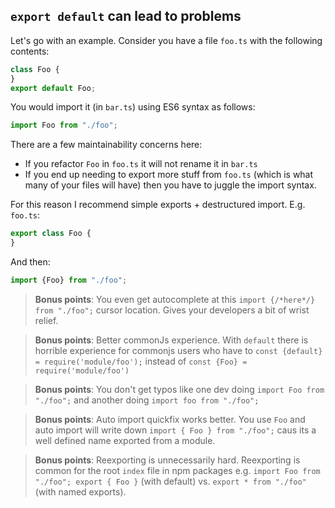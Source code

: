 ## `export default` can lead to problems

Let's go with an example. Consider you have a file `foo.ts` with the following contents:

```ts
class Foo {
}
export default Foo;
```

You would import it (in `bar.ts`) using ES6 syntax as follows:

```ts
import Foo from "./foo";
```

There are a few maintainability concerns here:
* If you refactor `Foo` in `foo.ts` it will not rename it in `bar.ts`
* If you end up needing to export more stuff from `foo.ts` (which is what many of your files will have) then you have to juggle the import syntax.

For this reason I recommend simple exports + destructured import. E.g. `foo.ts`:

```ts
export class Foo {
}
```
And then:

```ts
import {Foo} from "./foo";
```

> **Bonus points**: You even get autocomplete at this `import {/*here*/} from "./foo";` cursor location. Gives your developers a bit of wrist relief.

> **Bonus points**: Better commonJs experience. With `default` there is horrible experience for commonjs users who have to `const {default} = require('module/foo');` instead of `const {Foo} = require('module/foo')`

> **Bonus points**: You don't get typos like one dev doing `import Foo from "./foo";` and another doing `import foo from "./foo";`

> **Bonus points**: Auto import quickfix works better. You use `Foo` and auto import will write down `import { Foo } from "./foo";` caus its a well defined name exported from a module.

> **Bonus points**: Reexporting is unnecessarily hard. Reexporting is common for the root `index` file in npm packages e.g. `import Foo from "./foo"; export { Foo }` (with default) vs. `export * from "./foo"` (with named exports).
